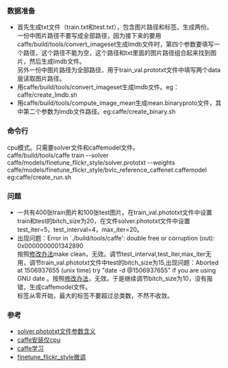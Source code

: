 ### 数据准备
- 首先生成txt文件（train.txt和test.txt），包含图片路径和标签。生成两份。  
一份中图片路径不要写成全部路径，因为接下来的要用caffe/build/tools/convert_imageset生成lmdb文件时，第四个参数要填写一个路径，这个路径不能为空，这个路径和txt里面的图片路径组合起来找到图片，然后生成lmdb文件。  
另外一份中图片路径为全部路径，用于train_val.prototxt文件中填写两个data层读取图片路径。
- 用caffe/build/tools/convert_imageset生成lmdb文件。eg：caffe/create_lmdb.sh
- 用caffe/build/tools/compute_image_mean生成mean.binaryproto文件，其中第二个参数为lmdb文件路径。eg:caffe/create_binary.sh
### 命令行
cpu模式。只需要solver文件和caffemodel文件。  
caffe/build/tools/caffe train --solver caffe/models/finetune_flickr_style/solver.prototxt --weights caffe/models/finetune_flickr_style/bvlc_reference_caffenet.caffemodel   
eg:caffe/create_run.sh
### 问题  
- 一共有400张train图片和100张test图片。在train_val.phototxt文件中设置train和test的bitch_size为20，在文件solver.phototxt文件中设置test_iter=5，test_interval=4，max_iter=20。  
- 出现问题：Error in `./build/tools/caffe': double free or corruption (out): 0x0000000001342890   
按照[修改办法](http://blog.csdn.net/lien0906/article/details/46816243)make clean，无效。调节test_interval,test_iter,max_iter无用，调节train_val.phototxt文件中test的bitch_size为15,出现问题：Aborted at 1506937655 (unix time) try "date -d @1506937655" if you are using GNU date 。按照[修改办法](http://blog.csdn.net/u014696921/article/details/74989941)，无效。于是继续调节bitch_size为10，没有报错，生成caffemodel文件。  
标签从零开始，最大的标签不要超过总类数，不然不收敛。
### 参考
- [solver.phototxt文件参数含义](http://blog.csdn.net/qiuqinjun/article/details/52608381)
- [caffe安装仅cpu](http://blog.csdn.net/u011762313/article/details/47262549)
- [caffe学习](http://www.cnblogs.com/denny402/tag/caffe/)
- [finetune_flickr_style微调](http://blog.csdn.net/liumaolincycle/article/details/48501423)
